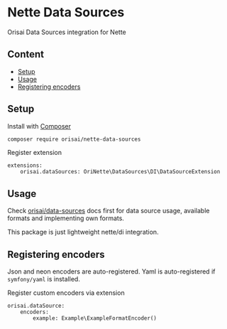 # Nette Data Sources

Orisai Data Sources integration for Nette

## Content

- [Setup](#setup)
- [Usage](#usage)
- [Registering encoders](#registering-encoders)

## Setup

Install with [Composer](https://getcomposer.org)

```sh
composer require orisai/nette-data-sources
```

Register extension

```neon
extensions:
	orisai.dataSources: OriNette\DataSources\DI\DataSourceExtension
```

## Usage

Check [orisai/data-sources](https://github.com/orisai/data-sources) docs first for data source usage, available formats
and implementing own formats.

This package is just lightweight nette/di integration.

## Registering encoders

Json and neon encoders are auto-registered. Yaml is auto-registered if `symfony/yaml` is installed.

Register custom encoders via extension

```neon
orisai.dataSource:
	encoders:
		example: Example\ExampleFormatEncoder()
```
